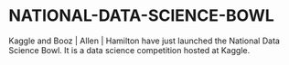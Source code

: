 NATIONAL-DATA-SCIENCE-BOWL
==========================

Kaggle and Booz | Allen | Hamilton have just launched the National Data Science Bowl. It is a data science competition hosted at Kaggle.

